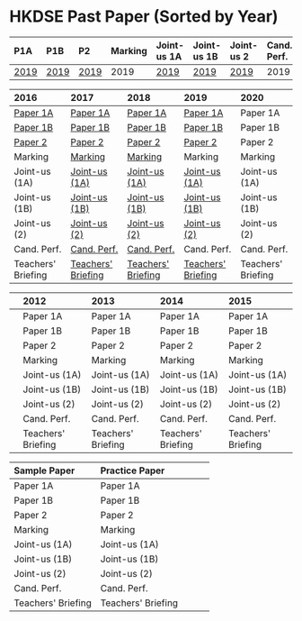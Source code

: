 # HKDSE Past Paper \(Sorted by Year\)

| P1A | P1B | P2 | Marking | Joint-us 1A | Joint-us 1B | Joint-us 2 | Cand. Perf. | Teacher's Briefing |
| :--- | :--- | :--- | :--- | :--- | :--- | :--- | :--- | :--- |
| [2019](https://drive.google.com/open?id=1s6sgxDpK02jgdY_dfPL-JEoHkklOqBmC) | [2019](https://drive.google.com/open?id=1gZhO0yOE_4s1skDlMvQ2QDLXcoTm6PnF) | [2019](https://drive.google.com/open?id=1Rc16Xw-BIJLHvlqv5a4jwNFH_NnDshN9) | 2019 | [2019](https://drive.google.com/open?id=1yj25XvsK7NLljXpGzccwgJvy9083Y87u) | [2019](https://drive.google.com/open?id=1XPgpRWPHyT-Id7DhCeoo-HFzE-sgZ9-o) | [2019](https://drive.google.com/open?id=1CR94zS2gjW40Ew8MCqD2n3FQ0p9B9pSR) | 2019 | [2019](https://drive.google.com/open?id=17zFj8BTNBCGhgA0nRyd0L55VfNSCaAay) |

| 2016 | 2017 | 2018 | 2019 | 2020 |
| :--- | :--- | :--- | :--- | :--- |
| [Paper 1A](https://drive.google.com/open?id=0B08G5K3LNAX6RV92Uzc4NGE1aE0) | [Paper 1A](https://drive.google.com/open?id=0B08G5K3LNAX6VzFYZEhMaGlSRFU) | [Paper 1A](https://drive.google.com/open?id=16rZUHZGUbVL5xZY3z2w_XP-QaU2FTmgI) | [Paper 1A](https://drive.google.com/open?id=1s6sgxDpK02jgdY_dfPL-JEoHkklOqBmC) | Paper 1A |
| [Paper 1B](https://drive.google.com/open?id=0B08G5K3LNAX6MHRNRG9EQ2hmSHM) | [Paper 1B](https://drive.google.com/open?id=0B08G5K3LNAX6UFJud1hUNno5UEE) | [Paper 1B](https://drive.google.com/open?id=1M_uCxuX7F3YsfOfAPe68liASnUGP1JkB) | [Paper 1B](https://drive.google.com/open?id=1gZhO0yOE_4s1skDlMvQ2QDLXcoTm6PnF) | Paper 1B |
| [Paper 2](https://drive.google.com/open?id=0B08G5K3LNAX6RzUxMlVST1RTeUE) | [Paper 2](https://drive.google.com/open?id=0B08G5K3LNAX6aXVrX1VIMVhuSlU) | [Paper 2](https://drive.google.com/open?id=18rqkzlJV3bRjBXcMIXlMDKFu6wgumaYm) | [Paper 2](https://drive.google.com/open?id=1Rc16Xw-BIJLHvlqv5a4jwNFH_NnDshN9) | Paper 2 |
| Marking | [Marking](https://drive.google.com/open?id=0B08G5K3LNAX6R1BNS1BHQjd0Mkk) | [Marking](https://drive.google.com/open?id=1MsfQ0sAQbKTpP_KimXvdakuct-oVnfap) | Marking | Marking |
| Joint-us \(1A\) | [Joint-us \(1A\)](https://drive.google.com/open?id=1aMUFWcjcOywhj0ONePum2bEpS-O6WYCm) | [Joint-us \(1A\)](https://drive.google.com/open?id=19Ipk6qHB6-qdpygeuAKlXdLTSA90Lilp) | [Joint-us \(1A\)](https://drive.google.com/open?id=1yj25XvsK7NLljXpGzccwgJvy9083Y87u) | Joint-us \(1A\) |
| Joint-us \(1B\) | [Joint-us \(1B\)](https://drive.google.com/open?id=1va6fpYddfu1klCXTqw5UsPqyEw3PLOUz) | [Joint-us \(1B\)](https://drive.google.com/open?id=19m8J3mFNYKBypt8zPRQ2WXgRPq574j48) | [Joint-us \(1B\)](https://drive.google.com/open?id=1XPgpRWPHyT-Id7DhCeoo-HFzE-sgZ9-o) | Joint-us \(1B\) |
| Joint-us \(2\) | [Joint-us \(2\)](https://drive.google.com/open?id=1Ybk8Dr3vcBAtfVxIvPOXixS81aH9NYyu) | [Joint-us \(2\)](https://drive.google.com/open?id=1qXPg0jrFULK_-hobDV2CqgLED3cpmbDr) | [Joint-us \(2\)](https://drive.google.com/open?id=1CR94zS2gjW40Ew8MCqD2n3FQ0p9B9pSR) | Joint-us \(2\) |
| Cand. Perf. | [Cand. Perf.](https://drive.google.com/open?id=0B08G5K3LNAX6R19JSmk2a1VrT0U) | [Cand. Perf.](https://drive.google.com/open?id=1GXTgnK36n_pEQAX7AWDBdS0UrjKgKt0F) | Cand. Perf. | Cand. Perf. |
| Teachers' Briefing | [Teachers' Briefing](https://drive.google.com/open?id=13XTfn8MT-ptoBpiYSlcqwv3pY__RUyf5) | [Teachers' Briefing](https://drive.google.com/open?id=14Ew4eFx1Lr4FA2ZNnwbp1JOT_VQfISSV) | [Teachers' Briefing](https://drive.google.com/open?id=17zFj8BTNBCGhgA0nRyd0L55VfNSCaAay) | Teachers' Briefing |

|  | 2012 | 2013 | 2014 | 2015 |
| :--- | :--- | :--- | :--- | :--- |
|  | Paper 1A | Paper 1A | Paper 1A | Paper 1A |
|  | Paper 1B | Paper 1B | Paper 1B | Paper 1B |
|  | Paper 2 | Paper 2 | Paper 2 | Paper 2 |
|  | Marking | Marking | Marking | Marking |
|  | Joint-us \(1A\) | Joint-us \(1A\) | Joint-us \(1A\) | Joint-us \(1A\) |
|  | Joint-us \(1B\) | Joint-us \(1B\) | Joint-us \(1B\) | Joint-us \(1B\) |
|  | Joint-us \(2\) | Joint-us \(2\) | Joint-us \(2\) | Joint-us \(2\) |
|  | Cand. Perf. | Cand. Perf. | Cand. Perf. | Cand. Perf. |
|  | Teachers' Briefing | Teachers' Briefing | Teachers' Briefing | Teachers' Briefing |

| Sample Paper | Practice Paper |  |  |  |
| :--- | :--- | :--- | :--- | :--- |
| Paper 1A | Paper 1A |  |  |  |
| Paper 1B | Paper 1B |  |  |  |
| Paper 2 | Paper 2 |  |  |  |
| Marking | Marking |  |  |  |
| Joint-us \(1A\) | Joint-us \(1A\) |  |  |  |
| Joint-us \(1B\) | Joint-us \(1B\) |  |  |  |
| Joint-us \(2\) | Joint-us \(2\) |  |  |  |
| Cand. Perf. | Cand. Perf. |  |  |  |
| Teachers' Briefing | Teachers' Briefing |  |  |  |

